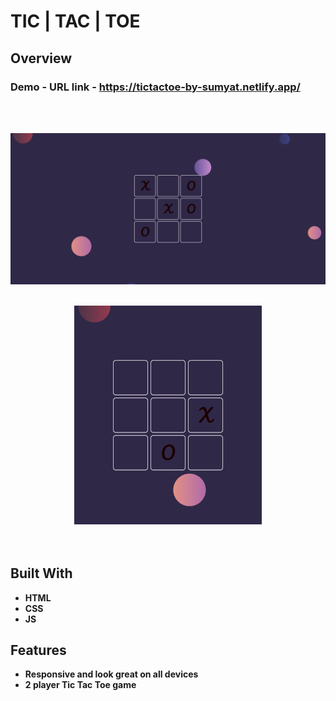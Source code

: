 # TIC | TAC | TOE

## Overview

  <h3>   Demo - URL link -
    <a href="https://tictactoe-by-sumyat.netlify.app/">
     https://tictactoe-by-sumyat.netlify.app/
    </a>
  </h3>

<br/>
<br/>

![](Demo/large-screen.png)
<br/>
<br/>

<div align="center">
<img src="Demo/small-screen.png" width="300">
</div>

<br/>
<br/>

## Built With

- **HTML**
- **CSS**
- **JS**

## Features

- **Responsive and look great on all devices**
- **2 player Tic Tac Toe game**
